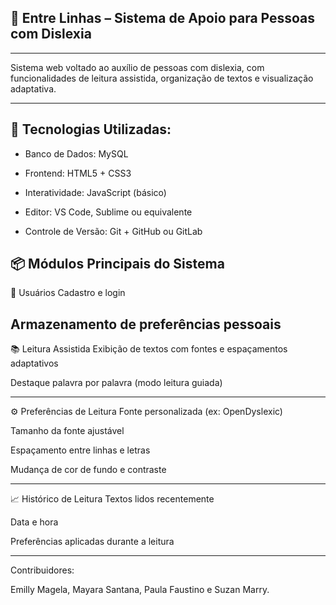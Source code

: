 ## 📘 Entre Linhas – Sistema de Apoio para Pessoas com Dislexia
---

Sistema web voltado ao auxílio de pessoas com dislexia, com funcionalidades de leitura assistida, organização de textos e visualização adaptativa.

---
## 🔧 Tecnologias Utilizadas:

- Banco de Dados: MySQL

- Frontend: HTML5 + CSS3

- Interatividade: JavaScript (básico)

- Editor: VS Code, Sublime ou equivalente

- Controle de Versão: Git + GitHub ou GitLab

## 📦 Módulos Principais do Sistema

👤 Usuários
Cadastro e login

Armazenamento de preferências pessoais
---
📚 Leitura Assistida
Exibição de textos com fontes e espaçamentos adaptativos

Destaque palavra por palavra (modo leitura guiada)

---
⚙️ Preferências de Leitura
Fonte personalizada (ex: OpenDyslexic)

Tamanho da fonte ajustável

Espaçamento entre linhas e letras

Mudança de cor de fundo e contraste

---
📈 Histórico de Leitura
Textos lidos recentemente

Data e hora

Preferências aplicadas durante a leitura

---

Contribuidores:

Emilly Magela, Mayara Santana, Paula Faustino e Suzan Marry.
